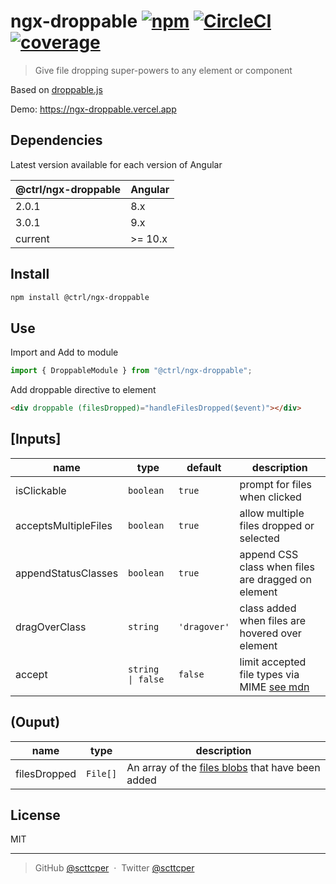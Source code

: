 # ngx-droppable [![npm](https://badgen.net/npm/v/@ctrl/ngx-droppable)](https://www.npmjs.com/package/@ctrl/ngx-droppable) [![CircleCI](https://badgen.net/github/status/typectrl/ngx-droppable)](https://circleci.com/gh/TypeCtrl/ngx-droppable) [![coverage](https://badgen.net/codecov/c/github/typectrl/ngx-droppable)](https://codecov.io/gh/typectrl/ngx-droppable)

> Give file dropping super-powers to any element or component

Based on [droppable.js](https://github.com/lifenautjoe/droppable)

Demo: https://ngx-droppable.vercel.app  

## Dependencies

Latest version available for each version of Angular

| @ctrl/ngx-droppable | Angular |
| ------------------- | ------- |
| 2.0.1               | 8.x     |
| 3.0.1               | 9.x     |
| current             | >= 10.x |

## Install

```sh
npm install @ctrl/ngx-droppable
```

## Use

Import and Add to module

```ts
import { DroppableModule } from "@ctrl/ngx-droppable";
```

Add droppable directive to element

```html
<div droppable (filesDropped)="handleFilesDropped($event)"></div>
```

## [Inputs]

| name                 | type              | default      | description                                                                                                        |
| -------------------- | ----------------- | ------------ | ------------------------------------------------------------------------------------------------------------------ |
| isClickable          | `boolean`         | `true`       | prompt for files when clicked                                                                                      |
| acceptsMultipleFiles | `boolean`         | `true`       | allow multiple files dropped or selected                                                                           |
| appendStatusClasses  | `boolean`         | `true`       | append CSS class when files are dragged on element                                                                 |
| dragOverClass        | `string`          | `'dragover'` | class added when files are hovered over element                                                                    |
| accept               | `string \| false` | `false`      | limit accepted file types via MIME [see mdn](https://developer.mozilla.org/en-US/docs/Web/HTML/Element/input/file) |

## (Ouput)

| name         | type     | description                                                                                               |
| ------------ | -------- | --------------------------------------------------------------------------------------------------------- |
| filesDropped | `File[]` | An array of the [files blobs](https://developer.mozilla.org/en-US/docs/Web/API/File) that have been added |

## License

MIT

---

> GitHub [@scttcper](https://github.com/scttcper) &nbsp;&middot;&nbsp;
> Twitter [@scttcper](https://twitter.com/scttcper)
